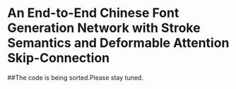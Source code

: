 # An End-to-End Chinese Font Generation Network with Stroke Semantics and Deformable Attention Skip-Connection
##The code is being sorted.Please stay tuned.
